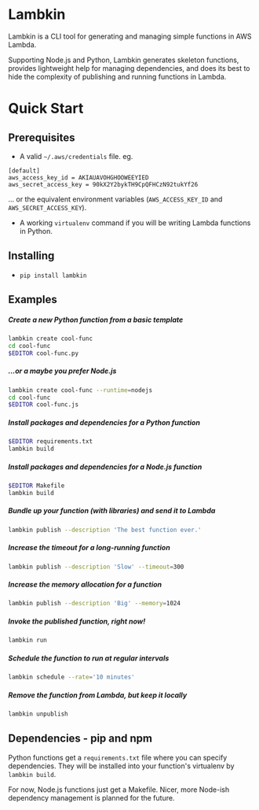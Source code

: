 Lambkin
=======
Lambkin is a CLI tool for generating and managing simple functions in AWS Lambda.

Supporting Node.js and Python, Lambkin generates skeleton functions, provides
lightweight help for managing dependencies, and does its best to hide the
complexity of publishing and running functions in Lambda.

Quick Start
===========

Prerequisites
-------------
* A valid `~/.aws/credentials` file. eg.
```
[default]
aws_access_key_id = AKIAUAVOHGHOOWEEYIED
aws_secret_access_key = 90kX2Y2bykTH9CpQFHCzN92tukYf26
```
... or the equivalent environment variables (`AWS_ACCESS_KEY_ID` and
`AWS_SECRET_ACCESS_KEY`).


* A working `virtualenv` command if you will be writing Lambda functions in Python.

Installing
----------
* `pip install lambkin`

Examples
--------

##### Create a new Python function from a basic template

``` bash
lambkin create cool-func
cd cool-func
$EDITOR cool-func.py
```

##### ...or a maybe you prefer Node.js

``` bash
lambkin create cool-func --runtime=nodejs
cd cool-func
$EDITOR cool-func.js
```

##### Install packages and dependencies for a Python function

``` bash
$EDITOR requirements.txt
lambkin build
```

##### Install packages and dependencies for a Node.js function

``` bash
$EDITOR Makefile
lambkin build
```

##### Bundle up your function (with libraries) and send it to Lambda

``` bash
lambkin publish --description 'The best function ever.'
```

##### Increase the timeout for a long-running function

``` bash
lambkin publish --description 'Slow' --timeout=300
```

##### Increase the memory allocation for a function

``` bash
lambkin publish --description 'Big' --memory=1024
```

##### Invoke the published function, right now!

``` bash
lambkin run
```

##### Schedule the function to run at regular intervals

``` bash
lambkin schedule --rate='10 minutes'
```

##### Remove the function from Lambda, but keep it locally

``` bash
lambkin unpublish
```

Dependencies - pip and npm
--------------------------
Python functions get a `requirements.txt` file where you can specify
dependencies. They will be installed into your function's virtualenv by
`lambkin build`.

For now, Node.js functions just get a Makefile. Nicer, more Node-ish
dependency management is planned for the future.
